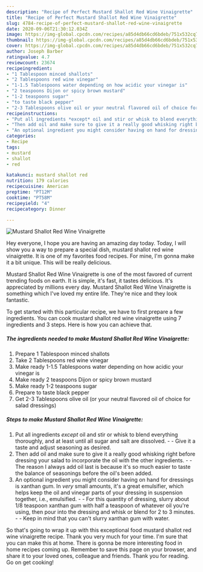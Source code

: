 ```yaml
---
description: "Recipe of Perfect Mustard Shallot Red Wine Vinaigrette"
title: "Recipe of Perfect Mustard Shallot Red Wine Vinaigrette"
slug: 4784-recipe-of-perfect-mustard-shallot-red-wine-vinaigrette
date: 2020-09-06T21:30:12.034Z
image: https://img-global.cpcdn.com/recipes/a85d4db66cd6bdeb/751x532cq70/mustard-shallot-red-wine-vinaigrette-recipe-main-photo.jpg
thumbnail: https://img-global.cpcdn.com/recipes/a85d4db66cd6bdeb/751x532cq70/mustard-shallot-red-wine-vinaigrette-recipe-main-photo.jpg
cover: https://img-global.cpcdn.com/recipes/a85d4db66cd6bdeb/751x532cq70/mustard-shallot-red-wine-vinaigrette-recipe-main-photo.jpg
author: Joseph Barber
ratingvalue: 4.7
reviewcount: 23674
recipeingredient:
- "1 Tablespoon minced shallots"
- "2 Tablespoons red wine vinegar"
- "1-1.5 Tablespoons water depending on how acidic your vinegar is"
- "2 teaspoons Dijon or spicy brown mustard"
- "1-2 teaspoons sugar"
- "to taste black pepper"
- "2-3 Tablespoons olive oil or your neutral flavored oil of choice for salad dressings"
recipeinstructions:
- "Put all ingredients *except* oil and stir or whisk to blend everything thoroughly, and at least until all sugar and salt are dissolved.  Give it a taste and adjust seasoning as desired."
- "Then add oil and make sure to give it a really good whisking right before dressing your salad to incorporate the oil with the other ingredients.  The reason I always add oil last is because it&#39;s so much easier to taste the balance of seasonings before the oil&#39;s been added."
- "An optional ingredient you might consider having on hand for dressings is xanthan gum. In *very* small amounts, it&#39;s a great emulsifier, which helps keep the oil and vinegar parts of your dressing in suspension together, i.e., emulsified.  For this quantity of dressing, slurry about 1/8 teaspoon xanthan gum with half a teaspoon of whatever oil you&#39;re using, then pour into the dressing and whisk or blend for 2 to 3 minutes.  Keep in mind that you can&#39;t slurry xanthan gum with water."
categories:
- Recipe
tags:
- mustard
- shallot
- red

katakunci: mustard shallot red 
nutrition: 179 calories
recipecuisine: American
preptime: "PT12M"
cooktime: "PT58M"
recipeyield: "4"
recipecategory: Dinner

---
```



![Mustard Shallot Red Wine Vinaigrette](https://img-global.cpcdn.com/recipes/a85d4db66cd6bdeb/751x532cq70/mustard-shallot-red-wine-vinaigrette-recipe-main-photo.jpg)

Hey everyone, I hope you are having an amazing day today. Today, I will show you a way to prepare a special dish, mustard shallot red wine vinaigrette. It is one of my favorites food recipes. For mine, I'm gonna make it a bit unique. This will be really delicious.

Mustard Shallot Red Wine Vinaigrette is one of the most favored of current trending foods on earth. It is simple, it's fast, it tastes delicious. It's appreciated by millions every day. Mustard Shallot Red Wine Vinaigrette is something which I've loved my entire life. They're nice and they look fantastic.




To get started with this particular recipe, we have to first prepare a few ingredients. You can cook mustard shallot red wine vinaigrette using 7 ingredients and 3 steps. Here is how you can achieve that.

<!--inarticleads1-->

##### The ingredients needed to make Mustard Shallot Red Wine Vinaigrette:

1. Prepare 1 Tablespoon minced shallots
1. Take 2 Tablespoons red wine vinegar
1. Make ready 1-1.5 Tablespoons water depending on how acidic your vinegar is
1. Make ready 2 teaspoons Dijon or spicy brown mustard
1. Make ready 1-2 teaspoons sugar
1. Prepare to taste black pepper
1. Get 2-3 Tablespoons olive oil (or your neutral flavored oil of choice for salad dressings)




<!--inarticleads2-->

##### Steps to make Mustard Shallot Red Wine Vinaigrette:

1. Put all ingredients *except* oil and stir or whisk to blend everything thoroughly, and at least until all sugar and salt are dissolved. -  - Give it a taste and adjust seasoning as desired.
1. Then add oil and make sure to give it a really good whisking right before dressing your salad to incorporate the oil with the other ingredients. -  - The reason I always add oil last is because it&#39;s so much easier to taste the balance of seasonings before the oil&#39;s been added.
1. An optional ingredient you might consider having on hand for dressings is xanthan gum. In *very* small amounts, it&#39;s a great emulsifier, which helps keep the oil and vinegar parts of your dressing in suspension together, i.e., emulsified. -  - For this quantity of dressing, slurry about 1/8 teaspoon xanthan gum with half a teaspoon of whatever oil you&#39;re using, then pour into the dressing and whisk or blend for 2 to 3 minutes. -  - Keep in mind that you can&#39;t slurry xanthan gum with water.




So that's going to wrap it up with this exceptional food mustard shallot red wine vinaigrette recipe. Thank you very much for your time. I'm sure that you can make this at home. There is gonna be more interesting food in home recipes coming up. Remember to save this page on your browser, and share it to your loved ones, colleague and friends. Thank you for reading. Go on get cooking!
